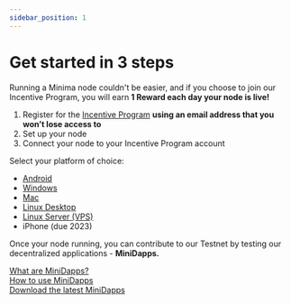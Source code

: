 ```yaml
---
sidebar_position: 1
---
```


# Get started in 3 steps

Running a Minima node couldn't be easier, and if you choose to join our Incentive Program, you will earn **1 Reward each day your node is live!**

1. Register for the [Incentive Program](https://incentive.minima.global/account/register) **using an email address that you won’t lose access to**
2. Set up your node
3. Connect your node to your Incentive Program account

Select your platform of choice:
- [Android](/docs/runanode/android_v9_and_up)<br/>
- [Windows](/docs/runanode/windows)<br/>
- [Mac](/docs/runanode/mac)<br/>
- [Linux Desktop](/docs/runanode/linux_desktop)<br/>
- [Linux Server (VPS)](/docs/runanode/linux_vps)<br/>
- iPhone (due 2023)<br/>

Once your node running, you can contribute to our Testnet by testing our decentralized applications - **MiniDapps.** 

[What are MiniDapps?](/docs/learn/minidapps/minidappsintro) <br/>
[How to use MiniDapps](/docs/runanode/usingminidapps) <br/>
[Download the latest MiniDapps](/docs/runanode/latestminidapps) <br/>